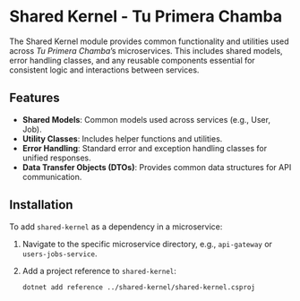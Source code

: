 # Shared Kernel - Tu Primera Chamba

The Shared Kernel module provides common functionality and utilities used across
_Tu Primera Chamba_’s microservices. This includes shared models, error handling
classes, and any reusable components essential for consistent logic and
interactions between services.

## Features

- **Shared Models**: Common models used across services (e.g., User, Job).
- **Utility Classes**: Includes helper functions and utilities.
- **Error Handling**: Standard error and exception handling classes for unified
  responses.
- **Data Transfer Objects (DTOs)**: Provides common data structures for API
  communication.

## Installation

To add `shared-kernel` as a dependency in a microservice:

1. Navigate to the specific microservice directory, e.g., `api-gateway` or
   `users-jobs-service`.

2. Add a project reference to `shared-kernel`:

   ```bash
   dotnet add reference ../shared-kernel/shared-kernel.csproj
   ```
